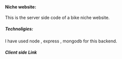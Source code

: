 #### Niche website:

This is the server side code of a bike niche website.

##### Technoligies:

I have used node , express , mongodb for this backend.

##### Client side Link

